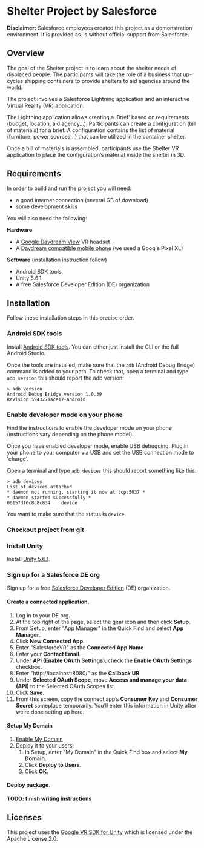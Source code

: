 # Shelter Project by Salesforce

**Disclaimer:** Salesforce employees created this project as a demonstration environment. It is provided as-is without official support from Salesforce.

## Overview
The goal of the Shelter project is to learn about the shelter needs of displaced people. The participants will take the role of a business that up-cycles shipping containers to provide shelters to aid agencies around the world.
 
The project involves a Salesforce Lightning application and an interactive Virtual Reality (VR) application.
 
The Lightning application allows creating a ‘Brief’ based on requirements (budget, location, aid agency…). Participants can create a configuration (bill of materials) for a brief. A configuration contains the list of material (furniture, power sources…) that can be utilized in the container shelter.
 
Once a bill of materials is assembled, participants use the Shelter VR application to place the configuration’s material inside the shelter in 3D.

## Requirements
In order to build and run the project you will need:
- a good internet connection (several GB of download)
- some development skills 

You will also need the following:

**Hardware**
- A [Google Daydream View](https://vr.google.com/daydream/) VR headset
- A [Daydream compatible mobile phone](https://vr.google.com/intl/en_uk/daydream/smartphonevr/phones/) (we used a Google Pixel XL)

**Software** (installation instruction follow)
- Android SDK tools
- Unity 5.6.1
- A free Salesforce Developer Edition (DE) organization

## Installation
Follow these installation steps in this precise order.

### Android SDK tools
Install [Android SDK tools](https://developer.android.com/studio/index.html#downloads). You can either just install the CLI or the full Android Studio.

Once the tools are installed, make sure that the `adb` (Android Debug Bridge) command is added to your path.
To check that, open a terminal and type `adb version` this should report the adb version:
```
> adb version
Android Debug Bridge version 1.0.39
Revision 5943271ace17-android
```

### Enable developer mode on your phone
Find the instructions to enable the developer mode on your phone (instructions vary depending on the phone model).

Once you have enabled developer mode, enable USB debugging.
Plug in your phone to your computer via USB and set the USB connection mode to 'charge'.

Open a terminal and type `adb devices` this should report something like this:
```
> adb devices
List of devices attached
* daemon not running. starting it now at tcp:5037 *
* daemon started successfully *
06157df6c8c8c834	device
```

You want to make sure that the status is `device`.

### Checkout project from git

### Install Unity
Install [Unity 5.6.1](https://unity3d.com/).

### Sign up for a Salesforce DE org
Sign up for a free [Salesforce Developer Edition](https://developer.salesforce.com/signup) (DE) organization.

#### Create a connected application.
1. Log in to your DE org.
2. At the top right of the page, select the gear icon and then click **Setup**.
3. From Setup, enter "App Manager" in the Quick Find and select **App Manager**.
4. Click **New Connected App**.
5. Enter "SalesforceVR" as the **Connected App Name**
6. Enter your **Contact Email**.
7. Under **API (Enable OAuth Settings)**, check the **Enable OAuth Settings** checkbox.
8. Enter "http://localhost:8080/" as the **Callback UR**.
9. Under **Selected OAuth Scope**, move **Access and manage your data (API)** to the Selected OAuth Scopes list.
10. Click **Save**.
11. From this screen, copy the connect app’s **Consumer Key** and **Consumer Secret** someplace temporarily. You’ll enter this information in Unity after we’re done setting up here.

#### Setup My Domain
1. [Enable My Domain](https://help.salesforce.com/articleView?id=domain_name_setup.htm)
2. Deploy it to your users:
   1. In Setup, enter "My Domain" in the Quick Find box and select **My Domain**.
   2. Click **Deploy to Users**.
   3. Click **OK**.

#### Deploy package.
**TODO: finish writing instructions**

## Licenses
This project uses the [Google VR SDK for Unity](https://github.com/googlevr/gvr-unity-sdk) which is licensed under the Apache License 2.0.
